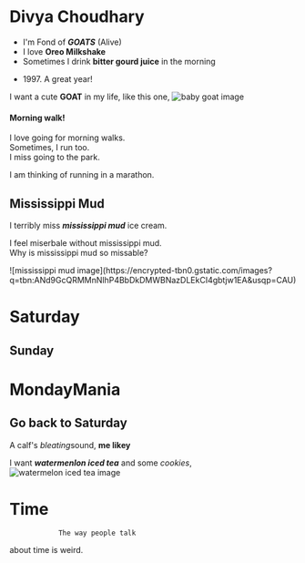 # Divya Choudhary
* I'm Fond of ***GOATS*** (Alive)
* I love **Oreo Milkshake**
* Sometimes I drink **bitter gourd juice** in the morning
- 1997\. A great year!

I want a cute **GOAT** in my life, like this one, ![baby goat image](https://encrypted-tbn0.gstatic.com/images?q=tbn:ANd9GcSaQZERwseI0OLdKp2O9-0a-giVu0hoa9usteZHoFBTvLOp9pNaloKhke8g2D1u515jxg4&usqp=CAU)






  
#### Morning walk!
<p>I love going
for 
morning walks.<br>
   Sometimes,
I run too.<br>
  I miss
going to the 
park.<br>
   
  I am thinking of 
running in a 
marathon.</p>



## Mississippi Mud
I terribly miss ***mississippi mud*** ice cream.
<p>I feel miserbale without mississippi mud. <br>
  Why is mississippi mud so missable? </p>
  ![mississippi mud image](https://encrypted-tbn0.gstatic.com/images?q=tbn:ANd9GcQRMMnNlhP4BbDkDMWBNazDLEkCI4gbtjw1EA&usqp=CAU)
    
Saturday
========

Sunday
------

# MondayMania

## Go back to Saturday

A calf's *bleating*sound, **me likey**

I want ***watermenlon iced tea*** and some *cookies*, ![watermelon iced tea image](https://encrypted-tbn0.gstatic.com/images?q=tbn:ANd9GcSbxbWL3IUYC_JYDqe9TqE9yJ_AZMaWFJV41Q&usqp=CAU)


# Time

                The way people talk
about time is
weird.
